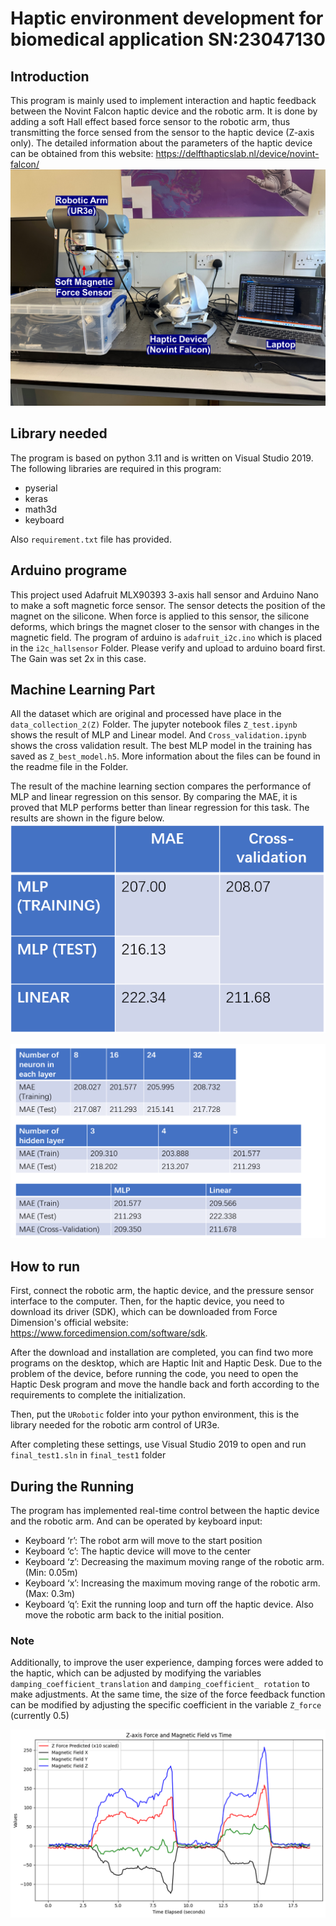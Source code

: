 # Haptic environment development for biomedical application SN:23047130

## Introduction
This program is mainly used to implement interaction and haptic feedback between the Novint Falcon haptic device and the robotic arm. It is done by adding a soft Hall effect based force sensor to the robotic arm, thus transmitting the force sensed from the sensor to the haptic device (Z-axis only). 
The detailed information about the parameters of the haptic device can be obtained from this website: https://delfthapticslab.nl/device/novint-falcon/
![alt text](image.png)
## Library needed
The program is based on python 3.11 and is written on Visual Studio 2019. The following libraries are required in this program:
- pyserial
- keras
- math3d
- keyboard

Also `requirement.txt` file has provided.

## Arduino programe
This project used Adafruit MLX90393 3-axis hall sensor and Arduino Nano to make a soft magnetic force sensor. The sensor detects the position of the magnet on the silicone. When force is applied to this sensor, the silicone deforms, which brings the magnet closer to the sensor with changes in the magnetic field. The program of arduino is `adafruit_i2c.ino` which is placed in the `i2c_hallsensor` Folder. Please verify and upload to arduino board first. The Gain was set 2x in this case.

## Machine Learning Part
All the dataset which are original and processed have place in the `data_collection_2(Z)` Folder. The jupyter notebook files `Z_test.ipynb` shows the result of MLP and Linear model. And `Cross_validation.ipynb` shows the cross validation result. The best MLP model in the training has saved as `Z_best_model.h5`. More information about the files can be found in the readme file in the Folder.

The result of the machine learning section compares the performance of MLP and linear regression on this sensor. By comparing the MAE, it is proved that MLP performs better than linear regression for this task. The results are shown in the figure below.
![alt text](image-2.png)

![alt text](image-3.png)

## How to run
First, connect the robotic arm, the haptic device, and the pressure sensor interface to the computer. Then, for the haptic device, you need to download its driver (SDK), which can be downloaded from Force Dimension's official website: https://www.forcedimension.com/software/sdk. 

After the download and installation are completed, you can find two more programs on the desktop, which are Haptic Init and Haptic Desk. Due to the problem of the device, before running the code, you need to open the Haptic Desk program and move the handle back and forth according to the requirements to complete the initialization. 

Then, put the `URobotic` folder into your python environment, this is the library needed for the robotic arm control of UR3e.

After completing these settings, use Visual Studio 2019 to open and run `final_test1.sln` in `final_test1` folder

## During the Running
The program has implemented real-time control between the haptic device and the robotic arm. And can be operated by keyboard input:
- Keyboard ‘r’: The robot arm will move to the start position
- Keyboard ‘c’: The haptic device will move to the center
- Keyboard ‘z’: Decreasing the maximum moving range of the robotic arm. (Min: 0.05m)
- Keyboard ‘x’: Increasing the maximum moving range of the robotic arm. (Max: 0.3m)
- Keyboard ‘q’: Exit the running loop and turn off the haptic device. Also move the robotic arm back to the initial position.

### Note
Additionally, to improve the user experience, damping forces were added to the haptic, which can be adjusted by modifying the variables `damping_coefficient_translation` and `damping_coefficient_ rotation` to make adjustments.
At the same time, the size of the force feedback function can be modified by adjusting the specific coefficient in the variable `Z_force` (currently 0.5)

![alt text](image-4.png)